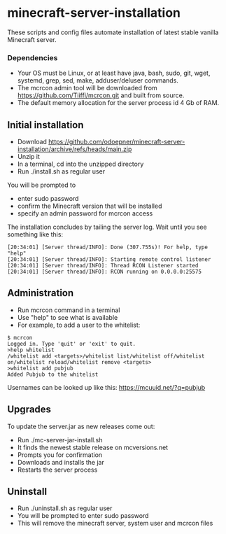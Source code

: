 # minecraft-server-installation

These scripts and config files automate installation of latest stable vanilla Minecraft server.

### Dependencies

* Your OS must be Linux, or at least have java, bash, sudo, git, wget, systemd, grep, sed, make, adduser/deluser commands.
* The mcrcon admin tool will be downloaded from https://github.com/Tiiffi/mcrcon.git and built from source.
* The default memory allocation for the server process id 4 Gb of RAM.

## Initial installation

* Download https://github.com/odoepner/minecraft-server-installation/archive/refs/heads/main.zip
* Unzip it 
* In a terminal, cd into the unzipped directory
* Run ./install.sh as regular user

You will be prompted to 
* enter sudo password
* confirm the Minecraft version that will be installed
* specify an admin password for mcrcon access

The installation concludes by tailing the server log.
Wait until you see something like this:

```
[20:34:01] [Server thread/INFO]: Done (307.755s)! For help, type "help"
[20:34:01] [Server thread/INFO]: Starting remote control listener
[20:34:01] [Server thread/INFO]: Thread RCON Listener started
[20:34:01] [Server thread/INFO]: RCON running on 0.0.0.0:25575
```
## Administration

* Run mcrcon command in a terminal 
* Use "help" to see what is available
* For example, to add a user to the whitelist:
```
$ mcrcon 
Logged in. Type 'quit' or 'exit' to quit.
>help whitelist
/whitelist add <targets>/whitelist list/whitelist off/whitelist on/whitelist reload/whitelist remove <targets>
>whitelist add pubjub
Added Pubjub to the whitelist
```
Usernames can be looked up like this: https://mcuuid.net/?q=pubjub

## Upgrades 

To update the server.jar as new releases come out:
* Run ./mc-server-jar-install.sh
* It finds the newest stable release on mcversions.net
* Prompts you for confirmation
* Downloads and installs the jar 
* Restarts the server process

## Uninstall

* Run ./uninstall.sh as regular user
* You will be prompted to enter sudo password
* This will remove the minecraft server, system user and mcrcon files
